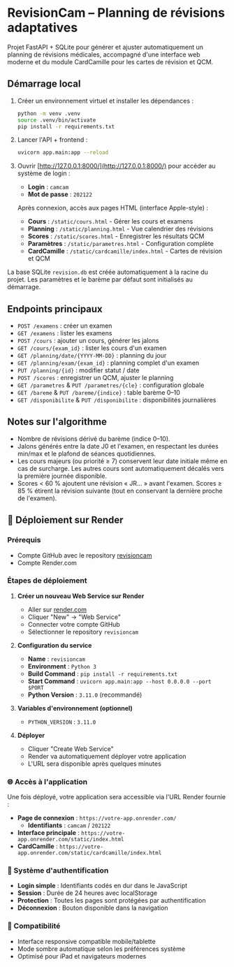# RevisionCam – Planning de révisions adaptatives

Projet FastAPI + SQLite pour générer et ajuster automatiquement un planning de révisions médicales, accompagné d'une interface web moderne et du module CardCamille pour les cartes de révision et QCM.

## Démarrage local

1. Créer un environnement virtuel et installer les dépendances :

   ```bash
   python -m venv .venv
   source .venv/bin/activate
   pip install -r requirements.txt
   ```

2. Lancer l'API + frontend :

   ```bash
   uvicorn app.main:app --reload
   ```

3. Ouvrir [http://127.0.0.1:8000/](http://127.0.0.1:8000/) pour accéder au système de login :
   - **Login** : `camcam`
   - **Mot de passe** : `202122`
   
   Après connexion, accès aux pages HTML (interface Apple-style) :
   - **Cours** : `/static/cours.html` - Gérer les cours et examens
   - **Planning** : `/static/planning.html` - Vue calendrier des révisions
   - **Scores** : `/static/scores.html` - Enregistrer les résultats QCM
   - **Paramètres** : `/static/parametres.html` - Configuration complète
   - **CardCamille** : `/static/cardcamille/index.html` - Cartes de révision et QCM

La base SQLite `revision.db` est créée automatiquement à la racine du projet. Les paramètres et le barème par défaut sont initialisés au démarrage.

## Endpoints principaux

- `POST /examens` : créer un examen
- `GET /examens` : lister les examens
- `POST /cours` : ajouter un cours, générer les jalons
- `GET /cours/{exam_id}` : lister les cours d'un examen
- `GET /planning/date/{YYYY-MM-DD}` : planning du jour
- `GET /planning/exam/{exam_id}` : planning complet d'un examen
- `PUT /planning/{id}` : modifier statut / date
- `POST /scores` : enregistrer un QCM, ajuster le planning
- `GET /parametres` & `PUT /parametres/{cle}` : configuration globale
- `GET /bareme` & `PUT /bareme/{indice}` : table barème 0–10
- `GET /disponibilite` & `PUT /disponibilite` : disponibilités journalières

## Notes sur l'algorithme

- Nombre de révisions dérivé du barème (indice 0–10).
- Jalons générés entre la date J0 et l'examen, en respectant les durées min/max et le plafond de séances quotidiennes.
- Les cours majeurs (ou priorité ≥ 7) conservent leur date initiale même en cas de surcharge. Les autres cours sont automatiquement décalés vers la première journée disponible.
- Scores < 60 % ajoutent une révision « JR… » avant l'examen. Scores ≥ 85 % étirent la révision suivante (tout en conservant la dernière proche de l'examen).

## 🚀 Déploiement sur Render

### Prérequis
- Compte GitHub avec le repository [revisioncam](https://github.com/camcarre/revisioncam.git)
- Compte Render.com

### Étapes de déploiement

1. **Créer un nouveau Web Service sur Render**
   - Aller sur [render.com](https://render.com)
   - Cliquer "New" → "Web Service"
   - Connecter votre compte GitHub
   - Sélectionner le repository `revisioncam`

2. **Configuration du service**
   - **Name** : `revisioncam`
   - **Environment** : `Python 3`
   - **Build Command** : `pip install -r requirements.txt`
   - **Start Command** : `uvicorn app.main:app --host 0.0.0.0 --port $PORT`
   - **Python Version** : `3.11.0` (recommandé)

3. **Variables d'environnement (optionnel)**
   - `PYTHON_VERSION` : `3.11.0`

4. **Déployer**
   - Cliquer "Create Web Service"
   - Render va automatiquement déployer votre application
   - L'URL sera disponible après quelques minutes

### 🌐 Accès à l'application
Une fois déployé, votre application sera accessible via l'URL Render fournie :
- **Page de connexion** : `https://votre-app.onrender.com/`
  - **Identifiants** : `camcam` / `202122`
- **Interface principale** : `https://votre-app.onrender.com/static/index.html`
- **CardCamille** : `https://votre-app.onrender.com/static/cardcamille/index.html`

### 🔐 Système d'authentification
- **Login simple** : Identifiants codés en dur dans le JavaScript
- **Session** : Durée de 24 heures avec localStorage
- **Protection** : Toutes les pages sont protégées par authentification
- **Déconnexion** : Bouton disponible dans la navigation

### 📱 Compatibilité
- Interface responsive compatible mobile/tablette
- Mode sombre automatique selon les préférences système
- Optimisé pour iPad et navigateurs modernes
